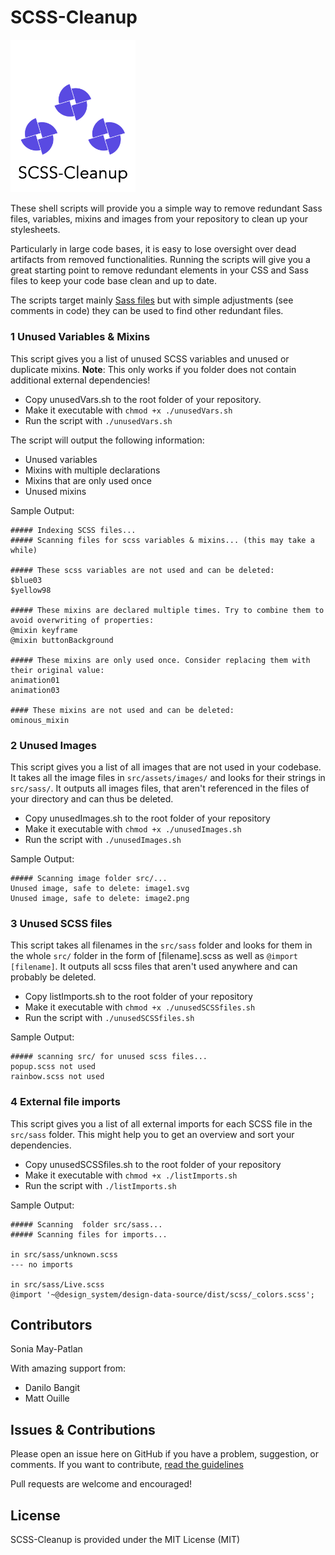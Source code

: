 # SCSS-Cleanup
<img src="/SCSS-Cleanup-logo.png" width="200">

These shell scripts will provide you a simple way to remove redundant Sass files, variables, mixins and images from your repository to clean up your stylesheets. 

Particularly in large code bases, it is easy to lose oversight over dead artifacts from removed functionalities. Running the scripts will give you a great starting point to remove redundant elements in your CSS and Sass files to keep your code base clean and up to date.  

The scripts target mainly [Sass files](https://sass-lang.com/) but with simple adjustments (see comments in code) they can be used to find other redundant files.


### 1 Unused Variables & Mixins
This script gives you a list of unused SCSS variables and unused or duplicate mixins. 
**Note**: This only works if you folder does not contain additional external dependencies!

* Copy unusedVars.sh to the root folder of your repository. 
* Make it executable with `chmod +x ./unusedVars.sh`  
* Run the script with `./unusedVars.sh`

The script will output the following information: 
* Unused variables
* Mixins with multiple declarations
* Mixins that are only used once
* Unused mixins

Sample Output:
```##### What folder do you want to scan for unused scss variables and mixins? (default: src/sass) src/
##### Indexing SCSS files...
##### Scanning files for scss variables & mixins... (this may take a while)

##### These scss variables are not used and can be deleted:
$blue03
$yellow98

##### These mixins are declared multiple times. Try to combine them to avoid overwriting of properties:
@mixin keyframe
@mixin buttonBackground

##### These mixins are only used once. Consider replacing them with their original value:
animation01
animation03

#### These mixins are not used and can be deleted:
ominous_mixin
```

### 2 Unused Images
This script gives you a list of all images that are not used in your codebase. 
It takes all the image files in `src/assets/images/` and looks for their strings in ` src/sass/`. It outputs all images files, that aren't referenced in the files of your directory and can thus be deleted.

* Copy unusedImages.sh to the root folder of your repository  
* Make it executable with `chmod +x ./unusedImages.sh`
* Run the script with `./unusedImages.sh`

Sample Output:
```##### What folder do you want to scan for images? (default: src/) 
##### Scanning image folder src/...
Unused image, safe to delete: image1.svg
Unused image, safe to delete: image2.png
```


### 3 Unused SCSS files
This script takes all filenames in the `src/sass` folder and looks for them in the whole `src/` folder in the form of [filename].scss as well as `@import [filename]`. It outputs all scss files that aren't used anywhere and can probably be deleted.

* Copy listImports.sh to the root folder of your repository  
* Make it executable with `chmod +x ./unusedSCSSfiles.sh`
* Run the script with `./unusedSCSSfiles.sh`

Sample Output:
```##### What folder do you want to scan for unused scss files? (default: src/) 
##### scanning src/ for unused scss files...
popup.scss not used
rainbow.scss not used
```


### 4 External file imports
This script gives you a list of all external imports for each SCSS file in the `src/sass` folder.
This might help you to get an overview and sort your dependencies.

* Copy unusedSCSSfiles.sh to the root folder of your repository  
* Make it executable with `chmod +x ./listImports.sh`
* Run the script with `./listImports.sh`

Sample Output:
```##### What folder do you want to scan for CSS dependencies? (default: src/sass) src
##### Scanning  folder src/sass...
##### Scanning files for imports...

in src/sass/unknown.scss
--- no imports

in src/sass/Live.scss
@import '~@design_system/design-data-source/dist/scss/_colors.scss';
```
## Contributors
Sonia May-Patlan

With amazing support from:
* Danilo Bangit
* Matt Ouille

## Issues & Contributions
Please open an issue here on GitHub if you have a problem, suggestion, or comments.
If you want to contribute, [read the guidelines](CONTRIBUTING.md)

Pull requests are welcome and encouraged!

## License
SCSS-Cleanup is provided under the MIT License (MIT)

